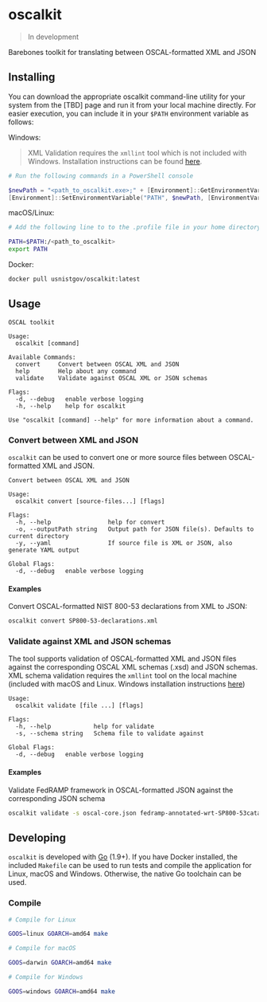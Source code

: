 # oscalkit

> In development

Barebones toolkit for translating between OSCAL-formatted XML and JSON

## Installing

You can download the appropriate oscalkit command-line utility for your system from the [TBD] page and run it from your local machine directly. For easier execution, you can include it in your `$PATH` environment variable as follows:

Windows:

> XML Validation requires the `xmllint` tool which is not included with Windows. Installation instructions can be found [here](https://stackoverflow.com/a/21227833).

```powershell
# Run the following commands in a PowerShell console

$newPath = "<path_to_oscalkit.exe>;" + [Environment]::GetEnvironmentVariable("PATH", [EnvironmentVariableTarget]::Machine)
[Environment]::SetEnvironmentVariable("PATH", $newPath, [EnvironmentVariableTarget]::Machine)
```

macOS/Linux:

```sh
# Add the following line to to the .profile file in your home directory (~/.profile)

PATH=$PATH:/<path_to_oscalkit>
export PATH
```

Docker:

```sh
docker pull usnistgov/oscalkit:latest
```

## Usage

```
OSCAL toolkit

Usage:
  oscalkit [command]

Available Commands:
  convert     Convert between OSCAL XML and JSON
  help        Help about any command
  validate    Validate against OSCAL XML or JSON schemas

Flags:
  -d, --debug   enable verbose logging
  -h, --help    help for oscalkit

Use "oscalkit [command] --help" for more information about a command.
```

### Convert between XML and JSON

`oscalkit` can be used to convert one or more source files between OSCAL-formatted XML and JSON.

```
Convert between OSCAL XML and JSON

Usage:
  oscalkit convert [source-files...] [flags]

Flags:
  -h, --help                help for convert
  -o, --outputPath string   Output path for JSON file(s). Defaults to current directory
  -y, --yaml                If source file is XML or JSON, also generate YAML output

Global Flags:
  -d, --debug   enable verbose logging
```

#### Examples

Convert OSCAL-formatted NIST 800-53 declarations from XML to JSON:

```sh
oscalkit convert SP800-53-declarations.xml
```

### Validate against XML and JSON schemas

The tool supports validation of OSCAL-formatted XML and JSON files against the corresponding OSCAL XML schemas (.xsd) and JSON schemas. XML schema validation requires the `xmllint` tool on the local machine (included with macOS and Linux. Windows installation instructions [here](https://stackoverflow.com/a/21227833))

```
Usage:
  oscalkit validate [file ...] [flags]

Flags:
  -h, --help            help for validate
  -s, --schema string   Schema file to validate against

Global Flags:
  -d, --debug   enable verbose logging
```

#### Examples

Validate FedRAMP framework in OSCAL-formatted JSON against the corresponding JSON schema

```sh
oscalkit validate -s oscal-core.json fedramp-annotated-wrt-SP800-53catalog.json
```

## Developing

`oscalkit` is developed with [Go](https://golang.org/) (1.9+). If you have Docker installed, the included `Makefile` can be used to run tests and compile the application for Linux, macOS and Windows. Otherwise, the native Go toolchain can be used.

### Compile

```sh
# Compile for Linux

GOOS=linux GOARCH=amd64 make

# Compile for macOS

GOOS=darwin GOARCH=amd64 make

# Compile for Windows

GOOS=windows GOARCH=amd64 make
